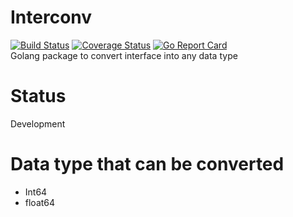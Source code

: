 # Interconv
[![Build Status](https://travis-ci.org/mufti1/interconv.svg?branch=master)](https://travis-ci.org/mufti1/interconv) [![Coverage Status](https://coveralls.io/repos/github/mufti1/interconv/badge.svg?branch=master)](https://coveralls.io/github/mufti1/interconv?branch=master) [![Go Report Card](https://goreportcard.com/badge/github.com/mufti1/interconv)](https://goreportcard.com/report/github.com/mufti1/interconv)<br />
Golang package to convert interface into any data type

# Status
Development

# Data type that can be converted
- Int64
- float64
